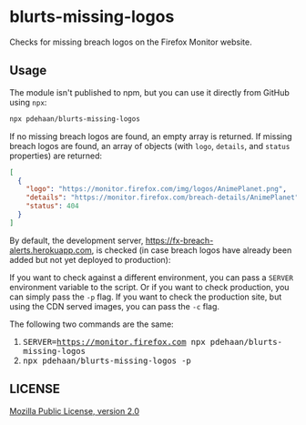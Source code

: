# blurts-missing-logos

Checks for missing breach logos on the Firefox Monitor website.

## Usage

The module isn't published to npm, but you can use it directly from GitHub using `npx`:

```sh
npx pdehaan/blurts-missing-logos
```

If no missing breach logos are found, an empty array is returned.
If missing breach logos are found, an array of objects (with `logo`, `details`, and `status` properties) are returned:

```json
[
  {
    "logo": "https://monitor.firefox.com/img/logos/AnimePlanet.png",
    "details": "https://monitor.firefox.com/breach-details/AnimePlanet",
    "status": 404
  }
]
```

By default, the development server, https://fx-breach-alerts.herokuapp.com, is checked (in case breach logos have already been added but not yet deployed to production):

If you want to check against a different environment, you can pass a `SERVER` environment variable to the script. Or if you want to check production, you can simply pass the `-p` flag.
If you want to check the production site, but using the CDN served images, you can pass the `-c` flag.

The following two commands are the same:

1. <kbd>SERVER=https://monitor.firefox.com npx pdehaan/blurts-missing-logos</kbd>
2. <kbd>npx pdehaan/blurts-missing-logos -p</kbd>

## LICENSE

[Mozilla Public License, version 2.0](./LICENSE)
